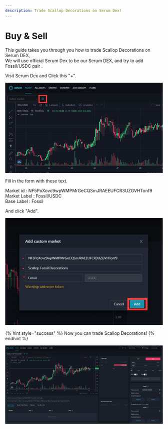 ```yaml
---
description: Trade Scallop Decorations on Serum Dex!
---
```


# Buy & Sell

This guide takes you through you how to trade Scallop Decorations on Serum DEX,  
We will use official Serum Dex to be our Serum DEX, and try to add Fossil/USDC pair .  


Visit Serum Dex and Click this "+".

![](../.gitbook/assets/image%20%2810%29.png)



Fill in the form with these text.

  
Market id : NF5PoXovc9wpWMPMrGeCQSmJRAEEUFCR3UZGVHTonf9  
Market Label : Fossil/USDC  
Base Label : Fossil  


And click "Add".  


![](../.gitbook/assets/image%20%2813%29.png)

{% hint style="success" %}
Now you can trade Scallop Decorations!
{% endhint %}

![](../.gitbook/assets/image%20%2812%29.png)

